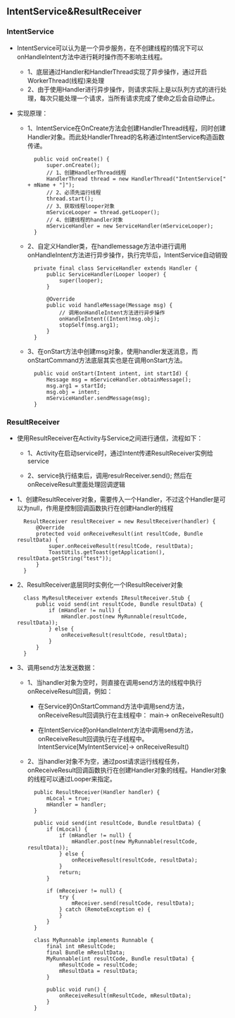 
## IntentService&ResultReceiver ##

### IntentService ###

* IntentService可以认为是一个异步服务，在不创建线程的情况下可以onHandleIntent方法中进行耗时操作而不影响主线程。

	* 1、底层通过Handler和HandlerThread实现了异步操作，通过开启WorkerThread(线程)来处理
	* 2、由于使用Handler进行异步操作，则请求实际上是以队列方式的进行处理，每次只能处理一个请求，当所有请求完成了使命之后会自动停止。
	
* 实现原理：

	* 1、IntentService在OnCreate方法会创建HandlerThread线程，同时创建Handler对象。而此处HandlerThread的名称通过IntentService构造函数传递。

		    public void onCreate() {
		        super.onCreate();
				// 1、创建HandlerThread线程
		        HandlerThread thread = new HandlerThread("IntentService[" + mName + "]");  
				// 2、必须先运行线程
		        thread.start();											
				// 3、获取线程looper对象	   
		        mServiceLooper = thread.getLooper();  					
				// 4、创建线程的handler对象	   
		        mServiceHandler = new ServiceHandler(mServiceLooper);  					   
		    }

	* 2、自定义Handler类，在handlemessage方法中进行调用onHandleIntent方法进行异步操作，执行完毕后，IntentService自动销毁
	
			private final class ServiceHandler extends Handler {
			    public ServiceHandler(Looper looper) {
			        super(looper);
			    }
			
			    @Override
			    public void handleMessage(Message msg) {
					// 调用onHandleIntent方法进行异步操作
			        onHandleIntent((Intent)msg.obj);     
			        stopSelf(msg.arg1);
			    }
			}


	* 3、在onStart方法中创建msg对象，使用handler发送消息，而onStartCommand方法底层其实也是在调用onStart方法。
	
		    public void onStart(Intent intent, int startId) {
		        Message msg = mServiceHandler.obtainMessage();
		        msg.arg1 = startId;
		        msg.obj = intent;
		        mServiceHandler.sendMessage(msg);
		    }


### ResultReceiver ###

* 使用ResultReceiver在Activity与Service之间进行通信，流程如下：

	* 1、Activity在启动service时，通过Intent传递ResultReceiver实例给service
	
	* 2、service执行结束后，调用resulrReceiver.send(); 然后在onReceiveResult里面处理回调逻辑
	
* 1、创建ResultReceiver对象，需要传入一个Handler，不过这个Handler是可以为null，作用是控制回调函数执行在创建Handler的线程
	
		ResultReceiver resultReceiver = new ResultReceiver(handler) {
		    @Override
		    protected void onReceiveResult(int resultCode, Bundle resultData) {
		        super.onReceiveResult(resultCode, resultData);
		        ToastUtils.getToast(getApplication(), resultData.getString("test"));
		    }
		}

* 2、ResultReceiver底层同时实例化一个IResultReceiver对象

		class MyResultReceiver extends IResultReceiver.Stub {
	        public void send(int resultCode, Bundle resultData) {
	            if (mHandler != null) {
	                mHandler.post(new MyRunnable(resultCode, resultData));
	            } else {
	                onReceiveResult(resultCode, resultData);	
	            }
	        }
	    }

* 3、调用send方法发送数据：

	* 1、当handler对象为空时，则直接在调用send方法的线程中执行onReceiveResult回调，例如：
		* 在Service的OnStartCommand方法中调用send方法，onReceiveResult回调执行在主线程中： main-> onReceiveResult()
		
		* 在IntentService的onHandleIntent方法中调用send方法，onReceiveResult回调执行在子线程中。 IntentService[MyIntentService]-> onReceiveResult()
	
	* 2、当handler对象不为空，通过post请求运行线程任务，onReceiveResult回调函数执行在创建Handler对象的线程。Handler对象的线程可以通过Looper来指定。

			public ResultReceiver(Handler handler) {
			    mLocal = true;
			    mHandler = handler;
			}
			
			public void send(int resultCode, Bundle resultData) {
				if (mLocal) {
				    if (mHandler != null) {
				        mHandler.post(new MyRunnable(resultCode, resultData));
				    } else {
				        onReceiveResult(resultCode, resultData);
				    }
				    return;
				}
				
				if (mReceiver != null) {
				    try {
				        mReceiver.send(resultCode, resultData);
				    } catch (RemoteException e) {
				    }
				}
			}
			
			class MyRunnable implements Runnable {
			    final int mResultCode;
			    final Bundle mResultData;
			    MyRunnable(int resultCode, Bundle resultData) {
			        mResultCode = resultCode;
			        mResultData = resultData;
			    }
			
			    public void run() {
			        onReceiveResult(mResultCode, mResultData);
			    }
			}
